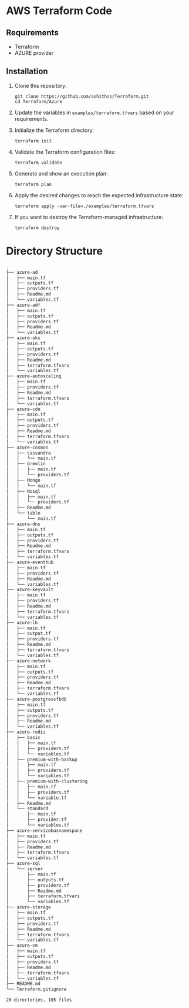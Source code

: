 # AWS Terraform Code

## Requirements
- Terraform
- AZURE provider

## Installation

1. Clone this repository:
    ```
    git clone https://github.com/ashithss/Terraform.git
    cd Terraform/Azure
    ```

2. Update the variables in `examples/terraform.tfvars` based on your requirements.

3. Initialize the Terraform directory:
    ```
    terraform init
    ```

4. Validate the Terraform configuration files:
    ```
    terraform validate
    ```

5. Generate and show an execution plan:
    ```
    terraform plan
    ```

6. Apply the desired changes to reach the expected infrastructure state:
    ```
    terraform apply -var-file=./examples/terraform.tfvars
    ```

7. If you want to destroy the Terraform-managed infrastructure:
    ```
    terraform destroy
    ```



# Directory Structure
```bash
.
├── azure-ad
│   ├── main.tf
│   ├── outputs.tf
│   ├── providers.tf
│   ├── Readme.md
│   └── variables.tf
├── azure-adf
│   ├── main.tf
│   ├── outputs.tf
│   ├── providers.tf
│   ├── Readme.md
│   └── variables.tf
├── azure-aks
│   ├── main.tf
│   ├── outputs.tf
│   ├── providers.tf
│   ├── Readme.md
│   ├── terraform.tfvars
│   └── variables.tf
├── azure-autoscaling
│   ├── main.tf
│   ├── providers.tf
│   ├── Readme.md
│   ├── terraform.tfvars
│   └── variables.tf
├── azure-cdn
│   ├── main.tf
│   ├── outputs.tf
│   ├── providers.tf
│   ├── Readme.md
│   ├── terraform.tfvars
│   └── variables.tf
├── azure-cosmos
│   ├── cassandra
│   │   └── main.tf
│   ├── Gremlin
│   │   ├── main.tf
│   │   └── providers.tf
│   ├── Mongo
│   │   └── main.tf
│   ├── Nosql
│   │   ├── main.tf
│   │   └── providers.tf
│   ├── Readme.md
│   └── table
│       └── main.tf
├── azure-dns
│   ├── main.tf
│   ├── outputs.tf
│   ├── providers.tf
│   ├── Readme.md
│   ├── terraform.tfvars
│   └── variables.tf
├── azure-eventhub
│   ├── main.tf
│   ├── providers.tf
│   ├── Readme.md
│   └── variables.tf
├── azure-keyvault
│   ├── main.tf
│   ├── providers.tf
│   ├── Readme.md
│   ├── terraform.tfvars
│   └── variables.tf
├── azure-lb
│   ├── main.tf
│   ├── output.tf
│   ├── providers.tf
│   ├── Readme.md
│   ├── terraform.tfvars
│   └── variables.tf
├── azure-network
│   ├── main.tf
│   ├── outputs.tf
│   ├── providers.tf
│   ├── Readme.md
│   ├── terraform.tfvars
│   └── variables.tf
├── azure-postgressfbdb
│   ├── main.tf
│   ├── outputs.tf
│   ├── providers.tf
│   ├── Readme.md
│   └── variables.tf
├── azure-redis
│   ├── basic
│   │   ├── main.tf
│   │   ├── providers.tf
│   │   └── variables.tf
│   ├── premium-with-backup
│   │   ├── main.tf
│   │   ├── providers.tf
│   │   └── variables.tf
│   ├── premium-with-clustering
│   │   ├── main.tf
│   │   ├── providers.tf
│   │   └── variable.tf
│   ├── Readme.md
│   └── standard
│       ├── main.tf
│       ├── provider.tf
│       └── variables.tf
├── azure-servicebusnamespace
│   ├── main.tf
│   ├── providers.tf
│   ├── Readme.md
│   ├── terraform.tfvars
│   └── variables.tf
├── azure-sql
│   └── server
│       ├── main.tf
│       ├── outputs.tf
│       ├── providers.tf
│       ├── Readme.md
│       ├── terraform.tfvars
│       └── variables.tf
├── azure-storage
│   ├── main.tf
│   ├── outputs.tf
│   ├── providers.tf
│   ├── Readme.md
│   ├── terraform.tfvars
│   └── variables.tf
├── azure-vm
│   ├── main.tf
│   ├── outputs.tf
│   ├── providers.tf
│   ├── Readme.md
│   ├── terraform.tfvars
│   └── variables.tf
├── README.md
└── Terraform.gitignore

28 directories, 105 files

```
